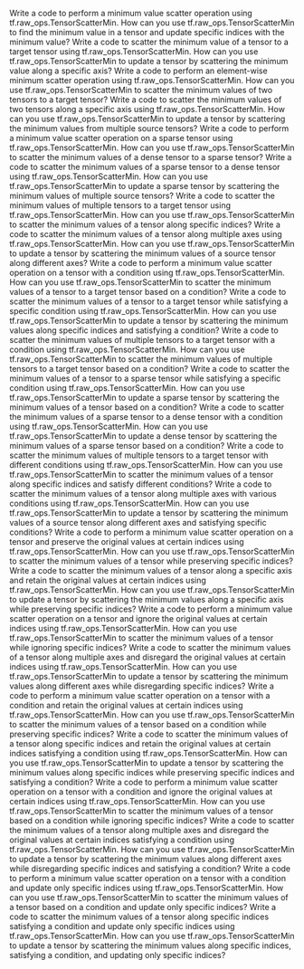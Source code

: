 Write a code to perform a minimum value scatter operation using tf.raw_ops.TensorScatterMin.
How can you use tf.raw_ops.TensorScatterMin to find the minimum value in a tensor and update specific indices with the minimum value?
Write a code to scatter the minimum value of a tensor to a target tensor using tf.raw_ops.TensorScatterMin.
How can you use tf.raw_ops.TensorScatterMin to update a tensor by scattering the minimum value along a specific axis?
Write a code to perform an element-wise minimum scatter operation using tf.raw_ops.TensorScatterMin.
How can you use tf.raw_ops.TensorScatterMin to scatter the minimum values of two tensors to a target tensor?
Write a code to scatter the minimum values of two tensors along a specific axis using tf.raw_ops.TensorScatterMin.
How can you use tf.raw_ops.TensorScatterMin to update a tensor by scattering the minimum values from multiple source tensors?
Write a code to perform a minimum value scatter operation on a sparse tensor using tf.raw_ops.TensorScatterMin.
How can you use tf.raw_ops.TensorScatterMin to scatter the minimum values of a dense tensor to a sparse tensor?
Write a code to scatter the minimum values of a sparse tensor to a dense tensor using tf.raw_ops.TensorScatterMin.
How can you use tf.raw_ops.TensorScatterMin to update a sparse tensor by scattering the minimum values of multiple source tensors?
Write a code to scatter the minimum values of multiple tensors to a target tensor using tf.raw_ops.TensorScatterMin.
How can you use tf.raw_ops.TensorScatterMin to scatter the minimum values of a tensor along specific indices?
Write a code to scatter the minimum values of a tensor along multiple axes using tf.raw_ops.TensorScatterMin.
How can you use tf.raw_ops.TensorScatterMin to update a tensor by scattering the minimum values of a source tensor along different axes?
Write a code to perform a minimum value scatter operation on a tensor with a condition using tf.raw_ops.TensorScatterMin.
How can you use tf.raw_ops.TensorScatterMin to scatter the minimum values of a tensor to a target tensor based on a condition?
Write a code to scatter the minimum values of a tensor to a target tensor while satisfying a specific condition using tf.raw_ops.TensorScatterMin.
How can you use tf.raw_ops.TensorScatterMin to update a tensor by scattering the minimum values along specific indices and satisfying a condition?
Write a code to scatter the minimum values of multiple tensors to a target tensor with a condition using tf.raw_ops.TensorScatterMin.
How can you use tf.raw_ops.TensorScatterMin to scatter the minimum values of multiple tensors to a target tensor based on a condition?
Write a code to scatter the minimum values of a tensor to a sparse tensor while satisfying a specific condition using tf.raw_ops.TensorScatterMin.
How can you use tf.raw_ops.TensorScatterMin to update a sparse tensor by scattering the minimum values of a tensor based on a condition?
Write a code to scatter the minimum values of a sparse tensor to a dense tensor with a condition using tf.raw_ops.TensorScatterMin.
How can you use tf.raw_ops.TensorScatterMin to update a dense tensor by scattering the minimum values of a sparse tensor based on a condition?
Write a code to scatter the minimum values of multiple tensors to a target tensor with different conditions using tf.raw_ops.TensorScatterMin.
How can you use tf.raw_ops.TensorScatterMin to scatter the minimum values of a tensor along specific indices and satisfy different conditions?
Write a code to scatter the minimum values of a tensor along multiple axes with various conditions using tf.raw_ops.TensorScatterMin.
How can you use tf.raw_ops.TensorScatterMin to update a tensor by scattering the minimum values of a source tensor along different axes and satisfying specific conditions?
Write a code to perform a minimum value scatter operation on a tensor and preserve the original values at certain indices using tf.raw_ops.TensorScatterMin.
How can you use tf.raw_ops.TensorScatterMin to scatter the minimum values of a tensor while preserving specific indices?
Write a code to scatter the minimum values of a tensor along a specific axis and retain the original values at certain indices using tf.raw_ops.TensorScatterMin.
How can you use tf.raw_ops.TensorScatterMin to update a tensor by scattering the minimum values along a specific axis while preserving specific indices?
Write a code to perform a minimum value scatter operation on a tensor and ignore the original values at certain indices using tf.raw_ops.TensorScatterMin.
How can you use tf.raw_ops.TensorScatterMin to scatter the minimum values of a tensor while ignoring specific indices?
Write a code to scatter the minimum values of a tensor along multiple axes and disregard the original values at certain indices using tf.raw_ops.TensorScatterMin.
How can you use tf.raw_ops.TensorScatterMin to update a tensor by scattering the minimum values along different axes while disregarding specific indices?
Write a code to perform a minimum value scatter operation on a tensor with a condition and retain the original values at certain indices using tf.raw_ops.TensorScatterMin.
How can you use tf.raw_ops.TensorScatterMin to scatter the minimum values of a tensor based on a condition while preserving specific indices?
Write a code to scatter the minimum values of a tensor along specific indices and retain the original values at certain indices satisfying a condition using tf.raw_ops.TensorScatterMin.
How can you use tf.raw_ops.TensorScatterMin to update a tensor by scattering the minimum values along specific indices while preserving specific indices and satisfying a condition?
Write a code to perform a minimum value scatter operation on a tensor with a condition and ignore the original values at certain indices using tf.raw_ops.TensorScatterMin.
How can you use tf.raw_ops.TensorScatterMin to scatter the minimum values of a tensor based on a condition while ignoring specific indices?
Write a code to scatter the minimum values of a tensor along multiple axes and disregard the original values at certain indices satisfying a condition using tf.raw_ops.TensorScatterMin.
How can you use tf.raw_ops.TensorScatterMin to update a tensor by scattering the minimum values along different axes while disregarding specific indices and satisfying a condition?
Write a code to perform a minimum value scatter operation on a tensor with a condition and update only specific indices using tf.raw_ops.TensorScatterMin.
How can you use tf.raw_ops.TensorScatterMin to scatter the minimum values of a tensor based on a condition and update only specific indices?
Write a code to scatter the minimum values of a tensor along specific indices satisfying a condition and update only specific indices using tf.raw_ops.TensorScatterMin.
How can you use tf.raw_ops.TensorScatterMin to update a tensor by scattering the minimum values along specific indices, satisfying a condition, and updating only specific indices?